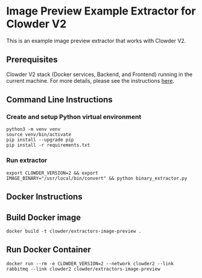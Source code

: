 # Image Preview Example Extractor for Clowder V2

This is an example image preview extractor that works with Clowder V2.

## Prerequisites

Clowder V2 stack (Docker services, Backend, and Frontend) running in the current machine. For more details, please see
the instructions [here](https://github.com/clowder-framework/clowder2#readme).

## Command Line Instructions

### Create and setup Python virtual environment

```shell
python3 -m venv venv
source venv/bin/activate
pip install --upgrade pip
pip install -r requirements.txt
```

### Run extractor

```shell
export CLOWDER_VERSION=2 && export IMAGE_BINARY="/usr/local/bin/convert" && python binary_extractor.py
```

## Docker Instructions

## Build Docker image

`docker build -t clowder/extractors-image-preview .`

## Run Docker Container

`docker run --rm -e CLOWDER_VERSION=2 --network clowder2 --link rabbitmq --link clowder2 clowder/extractors-image-preview`

